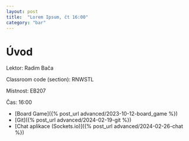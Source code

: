 ```yaml
---
layout: post
title:  "Lorem Ipsum, čt 16:00"
category: "bar"
--- 
```


# Úvod

Lektor: Radim Bača

Classroom code (section): RNWSTL

Místnost: EB207

Čas: 16:00


- [Board Game]({% post_url advanced/2023-10-12-board_game %})
- [Git]({% post_url advanced/2024-02-19-git %})
- [Chat aplikace (Sockets.io)]({% post_url advanced/2024-02-26-chat %})
